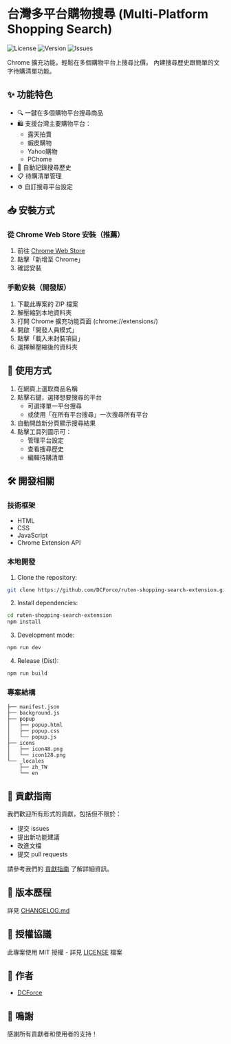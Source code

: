 # 台灣多平台購物搜尋 (Multi-Platform Shopping Search)

![License](https://img.shields.io/github/license/DCForce/ruten-shopping-search-extension)
![Version](https://img.shields.io/github/v/release/DCForce/ruten-shopping-search-extension)
![Issues](https://img.shields.io/github/issues/DCForce/ruten-shopping-search-extension)

Chrome 擴充功能，輕鬆在多個購物平台上搜尋比價。
內建搜尋歷史跟簡單的文字待購清單功能。


## ✨ 功能特色

- 🔍 一鍵在多個購物平台搜尋商品
- 🛍️ 支援台灣主要購物平台：
  - 露天拍賣
  - 蝦皮購物
  - Yahoo購物
  - PChome
- 📝 自動記錄搜尋歷史
- 📋 待購清單管理
- ⚙️ 自訂搜尋平台設定

## 📥 安裝方式

### 從 Chrome Web Store 安裝（推薦）

1. 前往 [Chrome Web Store]()
2. 點擊「新增至 Chrome」
3. 確認安裝

### 手動安裝（開發版）

1. 下載此專案的 ZIP 檔案
2. 解壓縮到本地資料夾
3. 打開 Chrome 擴充功能頁面 (chrome://extensions/)
4. 開啟「開發人員模式」
5. 點擊「載入未封裝項目」
6. 選擇解壓縮後的資料夾

## 🚀 使用方式

1. 在網頁上選取商品名稱
2. 點擊右鍵，選擇想要搜尋的平台
   - 可選擇單一平台搜尋
   - 或使用「在所有平台搜尋」一次搜尋所有平台
3. 自動開啟新分頁顯示搜尋結果
4. 點擊工具列圖示可：
   - 管理平台設定
   - 查看搜尋歷史
   - 編輯待購清單

## 🛠️ 開發相關

### 技術框架

- HTML
- CSS
- JavaScript
- Chrome Extension API

### 本地開發

1. Clone the repository:
```bash
git clone https://github.com/DCForce/ruten-shopping-search-extension.git
```

2. Install dependencies:
```bash
cd ruten-shopping-search-extension
npm install
```

3. Development mode:
```bash
npm run dev
```

4. Release (Dist):
```bash
npm run build
```

### 專案結構

```
├── manifest.json
├── background.js
├── popup
│   ├── popup.html
│   ├── popup.css
│   └── popup.js
├── icons
│   ├── icon48.png
│   └── icon128.png
└── _locales
    ├── zh_TW
    └── en
```

## 🤝 貢獻指南

我們歡迎所有形式的貢獻，包括但不限於：

- 提交 issues
- 提出新功能建議
- 改進文檔
- 提交 pull requests

請參考我們的 [貢獻指南](CONTRIBUTING.md) 了解詳細資訊。

## 📄 版本歷程

詳見 [CHANGELOG.md](CHANGELOG.md)

## 📜 授權協議

此專案使用 MIT 授權 - 詳見 [LICENSE](LICENSE) 檔案

## 👥 作者

- [DCForce](https://github.com/DCForce)

## 🙏 鳴謝

感謝所有貢獻者和使用者的支持！

